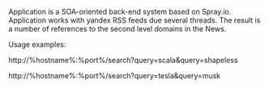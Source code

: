 Application is a SOA-oriented back-end system based on Spray.io.
Application works with yandex RSS feeds due several threads.
The result is a number of references to the second level domains in the News.

Usage examples:

http://%hostname%:%port%/search?query=scala&query=shapeless

http://%hostname%:%port%/search?query=tesla&query=musk
